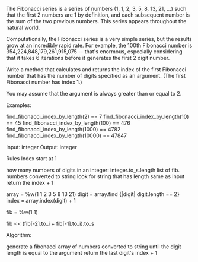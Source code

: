 The Fibonacci series is a series of numbers (1, 1, 2, 3, 5, 8, 13, 21,
...) such that the first 2 numbers are 1 by definition, and each
subsequent number is the sum of the two previous numbers. This series
appears throughout the natural world.

Computationally, the Fibonacci series is a very simple series, but the
results grow at an incredibly rapid rate. For example, the 100th
Fibonacci number is 354,224,848,179,261,915,075 -- that's enormous,
especially considering that it takes 6 iterations before it generates
the first 2 digit number.

Write a method that calculates and returns the index of the first
Fibonacci number that has the number of digits specified as an argument.
(The first Fibonacci number has index 1.)

You may assume that the argument is always greater than or equal to 2.

Examples:

find_fibonacci_index_by_length(2) == 7
find_fibonacci_index_by_length(10) == 45
find_fibonacci_index_by_length(100) == 476
find_fibonacci_index_by_length(1000) == 4782
find_fibonacci_index_by_length(10000) == 47847


Input: integer
Output: integer

Rules
  Index start at 1

  how many numbers of digits in an integer: integer.to_s.length
  list of fib. numbers converted to string
    look for string that has length same as input
    return the index + 1

  array = %w(1 1 2 3 5 8 13 21)
  digit = array.find {|digit| digit.length == 2}
  index = array.index(digit) + 1


fib = %w(1 1)

fib << (fib[-2].to_i + fib[-1].to_i).to_s

Algorithm:

generate a fibonacci array of numbers converted to string
until the digit length is equal to the argument
return the last digit's index + 1



